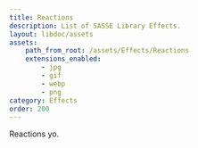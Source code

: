 ```yaml
---
title: Reactions
description: List of SASSE Library Effects.
layout: libdoc/assets
assets:
    path_from_root: /assets/Effects/Reactions
    extensions_enabled:
        - jpg
        - gif
        - webp
        - png
category: Effects
order: 200
---
```


Reactions yo.
